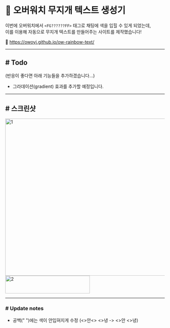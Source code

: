 # 🌈 오버워치 무지개 텍스트 생성기 

이번에 오버워치에서 `<FG??????FF>` 태그로 채팅에 색을 입힐 수 있게 되었는데,    
이를 이용해 자동으로 무지개 텍스트를 만들어주는 사이트를 제작했습니다!

🔗 https://owoyi.github.io/ow-rainbow-text/

---

## # Todo

(반응이 좋다면 아래 기능들을 추가하겠습니다...)
- 그라데이션(gradient) 효과를 추가할 예정입니다.

---

## # 스크린샷
<img width="947" height="495" alt="1" src="https://github.com/user-attachments/assets/bd7d1fcd-640a-471f-99fa-fbb6956faecf" />
<img width="267" height="56" alt="2" src="https://github.com/user-attachments/assets/88c1fbf6-8e8a-42c6-b866-3cc129631695" />

---

### # Update notes
- 공백(" ")에는 색이 안입혀지게 수정 (<>안<> <>녕 -> <>안 <>녕)
